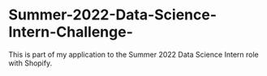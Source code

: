 # Summer-2022-Data-Science-Intern-Challenge-
This is part of my application to the Summer 2022 Data Science Intern role with Shopify.  
